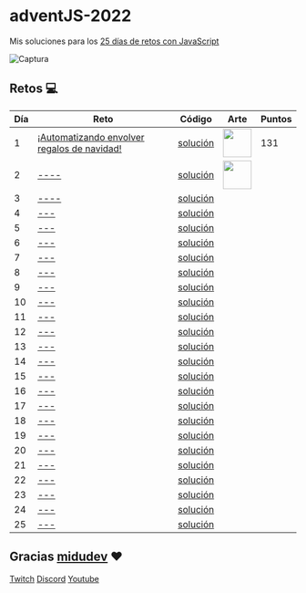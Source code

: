 # adventJS-2022

Mis soluciones para los [25 días de retos con JavaScript](https://adventjs.dev/)

![Captura](https://user-images.githubusercontent.com/37515166/204515493-fb1ba60e-bbc0-4623-9f72-293eeac4a786.PNG)

## Retos :computer:

| Día | Reto                                                                               | Código                       | Arte       | Puntos    |
| --- | ---------------------------------------------------------------------------------- | ---------------------------- | ---------- | ----------|
| 1   | [¡Automatizando envolver regalos de navidad!](https://adventjs.dev/es/challenges/2022/1)                  | [solución](./src/challenge01.js) | <img src="https://user-images.githubusercontent.com/37515166/204556732-51f4f61b-1372-4ee5-b0c3-4e629f94a770.png" width="50" height="50" /> | 131       |
| 2   | [----](https://adventjs.dev/challenges/02)         | [solución](./src/challenge02.js) | <img src="https://user-images.githubusercontent.com/37515166/204558432-bc26b385-7d28-4bf7-8db6-82a9025b43fd.png" width="50" height="50" /> |           |
| 3   | [----](https://adventjs.dev/challenges/03)        | [solución](./src/challenge03.js) |           |
| 4   | [---](https://adventjs.dev/challenges/04)        | [solución](./src/challenge04.js) |           |
| 5   | [---](https://adventjs.dev/challenges/05)           | [solución](./src/challenge05.js) |
| 6   | [---](https://adventjs.dev/challenges/06)               | [solución](./src/challenge06.js) |
| 7   | [---](https://adventjs.dev/challenges/07)                    | [solución](./src/challenge07.js) |
| 8   | [---](https://adventjs.dev/challenges/08)               | [solución](./src/challenge08.js) |
| 9   | [---](https://adventjs.dev/challenges/09)              | [solución](./src/challenge09.js) |
| 10  | [---](https://adventjs.dev/challenges/10)                         | [solución](./src/challenge10.js) |
| 11  | [---](https://adventjs.dev/challenges/11) | [solución](./src/challenge11.js) |
| 12  | [---](https://adventjs.dev/challenges/12)      | [solución](./src/challenge12.js) |
| 13  | [---](https://adventjs.dev/challenges/13)              | [solución](./src/challenge13.js) |
| 14  | [---](https://adventjs.dev/challenges/14)                    | [solución](./src/challenge14.js) |
| 15  | [---](https://adventjs.dev/challenges/15)                            | [solución](./src/challenge15.js) |
| 16  | [---](https://adventjs.dev/challenges/16)                   | [solución](./src/challenge16.js) |
| 17  | [---](https://adventjs.dev/challenges/17)   | [solución](./src/challenge17.js) |
| 18  | [---](https://adventjs.dev/challenges/18)          | [solución](./src/challenge18.js) |
| 19  | [---](https://adventjs.dev/challenges/19)          | [solución](./src/challenge19.js) |
| 20  | [---](https://adventjs.dev/challenges/20)               | [solución](./src/challenge20.js) |
| 21  | [---](https://adventjs.dev/challenges/21)                      | [solución](./src/challenge21.js) |
| 22  | [---](https://adventjs.dev/challenges/22)          | [solución](./src/challenge22.js) |
| 23  | [---](https://adventjs.dev/challenges/23)                    | [solución](./src/challenge23.js) |
| 24  | [---](https://adventjs.dev/challenges/24)                | [solución](./src/challenge24.js) |
| 25  | [---](https://adventjs.dev/challenges/25)     | [solución](./src/challenge25.js) |


## Gracias [midudev](https://twitter.com/midudev) :heart:

[Twitch](https://twitch.tv/midudev) [Discord](https://discord.gg/midudev) [Youtube](https://youtube.com/midudev)
